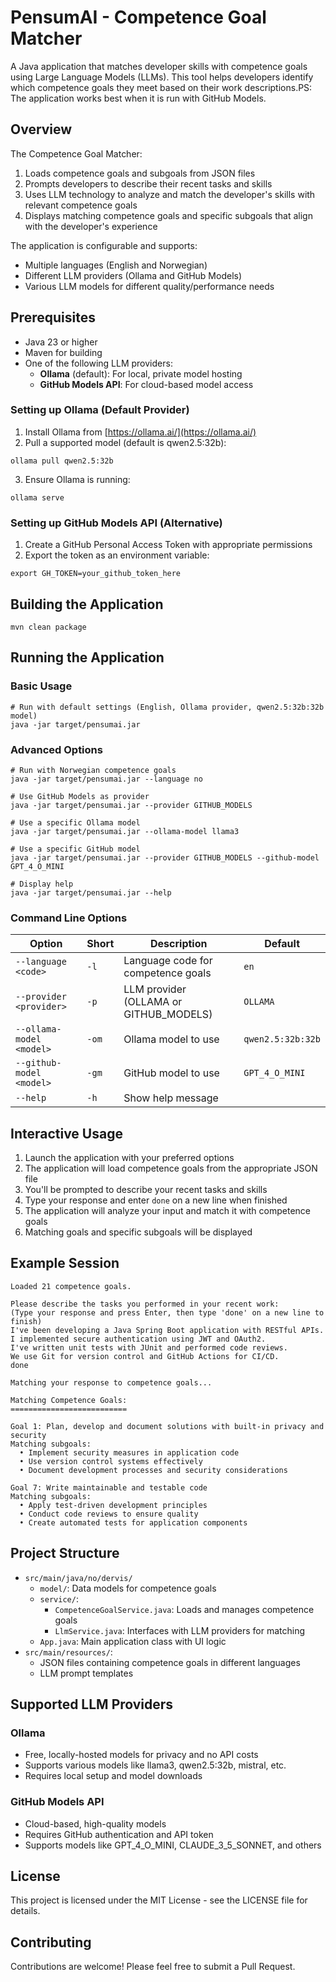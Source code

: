 # PensumAI - Competence Goal Matcher

A Java application that matches developer skills with competence goals using Large Language Models (LLMs). This tool helps developers identify which competence goals they meet based on their work descriptions.PS: The application works best when it is run with GitHub Models.

## Overview

The Competence Goal Matcher:
1. Loads competence goals and subgoals from JSON files
2. Prompts developers to describe their recent tasks and skills
3. Uses LLM technology to analyze and match the developer's skills with relevant competence goals
4. Displays matching competence goals and specific subgoals that align with the developer's experience

The application is configurable and supports:
- Multiple languages (English and Norwegian)
- Different LLM providers (Ollama and GitHub Models)
- Various LLM models for different quality/performance needs

## Prerequisites

- Java 23 or higher
- Maven for building
- One of the following LLM providers:
   - **Ollama** (default): For local, private model hosting
   - **GitHub Models API**: For cloud-based model access

### Setting up Ollama (Default Provider)

1. Install Ollama from [https://ollama.ai/](https://ollama.ai/)
2. Pull a supported model (default is qwen2.5:32b):
```shell script
ollama pull qwen2.5:32b
```
3. Ensure Ollama is running:
```shell script
ollama serve
```

### Setting up GitHub Models API (Alternative)

1. Create a GitHub Personal Access Token with appropriate permissions
2. Export the token as an environment variable:
```shell script
export GH_TOKEN=your_github_token_here
```

## Building the Application

```shell script
mvn clean package
```

## Running the Application

### Basic Usage

```shell script
# Run with default settings (English, Ollama provider, qwen2.5:32b:32b model)
java -jar target/pensumai.jar
```

### Advanced Options

```shell script
# Run with Norwegian competence goals
java -jar target/pensumai.jar --language no

# Use GitHub Models as provider
java -jar target/pensumai.jar --provider GITHUB_MODELS

# Use a specific Ollama model
java -jar target/pensumai.jar --ollama-model llama3

# Use a specific GitHub model
java -jar target/pensumai.jar --provider GITHUB_MODELS --github-model GPT_4_O_MINI

# Display help
java -jar target/pensumai.jar --help
```

### Command Line Options

| Option | Short | Description | Default |
|--------|-------|-------------|---------|
| `--language <code>` | `-l` | Language code for competence goals | `en` |
| `--provider <provider>` | `-p` | LLM provider (OLLAMA or GITHUB_MODELS) | `OLLAMA` |
| `--ollama-model <model>` | `-om` | Ollama model to use | `qwen2.5:32b:32b` |
| `--github-model <model>` | `-gm` | GitHub model to use | `GPT_4_O_MINI` |
| `--help` | `-h` | Show help message | |

## Interactive Usage

1. Launch the application with your preferred options
2. The application will load competence goals from the appropriate JSON file
3. You'll be prompted to describe your recent tasks and skills
4. Type your response and enter `done` on a new line when finished
5. The application will analyze your input and match it with competence goals
6. Matching goals and specific subgoals will be displayed

## Example Session

```
Loaded 21 competence goals.

Please describe the tasks you performed in your recent work:
(Type your response and press Enter, then type 'done' on a new line to finish)
I've been developing a Java Spring Boot application with RESTful APIs. 
I implemented secure authentication using JWT and OAuth2.
I've written unit tests with JUnit and performed code reviews.
We use Git for version control and GitHub Actions for CI/CD.
done

Matching your response to competence goals...

Matching Competence Goals:
==========================

Goal 1: Plan, develop and document solutions with built-in privacy and security
Matching subgoals:
  • Implement security measures in application code
  • Use version control systems effectively
  • Document development processes and security considerations

Goal 7: Write maintainable and testable code
Matching subgoals:
  • Apply test-driven development principles
  • Conduct code reviews to ensure quality
  • Create automated tests for application components
```

## Project Structure

- `src/main/java/no/dervis/`
   - `model/`: Data models for competence goals
   - `service/`:
      - `CompetenceGoalService.java`: Loads and manages competence goals
      - `LlmService.java`: Interfaces with LLM providers for matching
   - `App.java`: Main application class with UI logic
- `src/main/resources/`:
   - JSON files containing competence goals in different languages
   - LLM prompt templates

## Supported LLM Providers

### Ollama
- Free, locally-hosted models for privacy and no API costs
- Supports various models like llama3, qwen2.5:32b, mistral, etc.
- Requires local setup and model downloads

### GitHub Models API
- Cloud-based, high-quality models
- Requires GitHub authentication and API token
- Supports models like GPT_4_O_MINI, CLAUDE_3_5_SONNET, and others

## License
This project is licensed under the MIT License - see the LICENSE file for details.

## Contributing
Contributions are welcome! Please feel free to submit a Pull Request.
